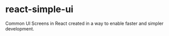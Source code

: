 # react-simple-ui

Common UI Screens in React created in a way to enable faster and simpler development.
